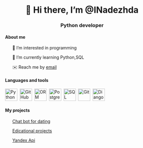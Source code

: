 
<div id="header" align="center">
  <H1>👋 Hi there, I’m @INadezhda</H1>
  <h3>Python developer</h3>
  </div>
<div>
 <div>
 <h4>About me</h4>
<ul>👀 I’m interested in programming</ul>
<ul>🌱 I’m currently learning Python,SQL</ul>
<ul>✉️ Reach me by  <a href="kalginana@mail.ru">email</a></ul>    
 </div>
  <div>
  <H4>Languages and tools</H4>
  <img src="https://u.netology.ru/backend/uploads/page_assets/images/file/46277/tools_Python_color.png" title="Python" width="40" height="40"/>&nbsp;
  <img src="https://u.netology.ru/backend/uploads/page_assets/images/file/46300/tools_GitHub_color.png" title="GitHub" width="40" height="40"/>&nbsp;
  <img src="https://u.netology.ru/backend/uploads/page_assets/images/file/46307/tools_ORM_color.png" title="ORM" width="40" height="40"/>&nbsp;
  <img src="https://u.netology.ru/backend/uploads/page_assets/images/file/46308/tools_PostgreSQL_color.png" title="PostgreSQL" width="40" height="40"/>&nbsp;
  <img src="https://u.netology.ru/backend/uploads/page_assets/images/file/46280/tools_SQL_color.png"title="SQL" width="40" height="40"/>&nbsp;
  <img src="https://u.netology.ru/backend/uploads/page_assets/images/file/46313/tools_GIT_color.png"title="Git" width="40" height="40"/>&nbsp;
  <img src="https://u.netology.ru/backend/uploads/page_assets/images/file/46309/tools_Django_color.png"title="Diango" width="40" height="40"/>&nbsp;
</div> 
 <!--- <h4>
  My stat
  </h4>
<div id="stat" align="center">
<img src="https://github-profile-summary-cards.versel.app/api/cards/stats?username=INadezhda&theme=github_dark"alt=""/>
</div>  
<!---
<div>
<h4>My projects</h4>
</div>
INadezhda/INadezhda is a ✨ special ✨ repository because its `README.md` (this file) appears on your GitHub profile.
You can click the Preview link to take a look at your changes.
--->
<div>
<h4>My projects</h4>
  <ul><a href="https://github.com/INadezhda/diplom_python.git">Chat bot for dating</a></ul>
  <ul><a href="">Edicational projects</a></ul>
  <ul><a href="">Yandex Api</a></ul>
</div>

